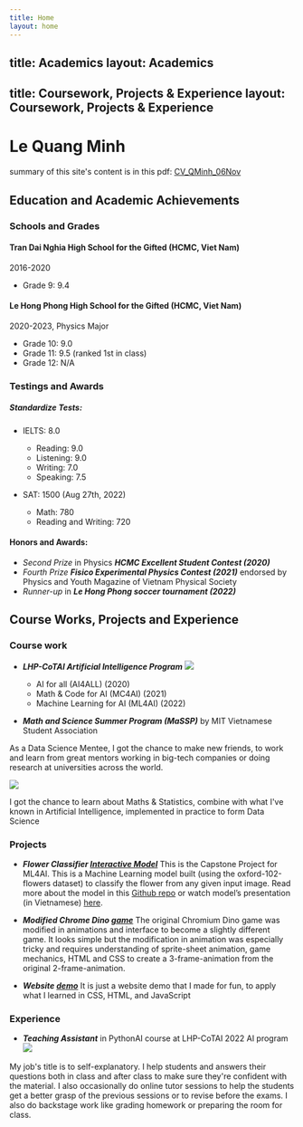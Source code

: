 ```yaml
---
title: Home
layout: home
---
```

title: Academics
layout: Academics
---
title: Coursework, Projects & Experience
layout: Coursework, Projects & Experience
---
# Le Quang Minh

summary of this site's content is in this pdf: [CV_QMinh_06Nov](https://qmjnh.github.io/CV-resume/cv.pdf)

## Education and Academic Achievements
### Schools and Grades
#### Tran Dai Nghia High School for the Gifted (HCMC, Viet Nam)
2016-2020
* Grade 9: 9.4
#### Le Hong Phong High School for the Gifted (HCMC, Viet Nam)
2020-2023, Physics Major
* Grade 10: 9.0 
* Grade 11: 9.5 (ranked 1st in class)
* Grade 12: N/A
### Testings and Awards
##### Standardize Tests:
* IELTS: 8.0
    - Reading: 9.0
    - Listening: 9.0
    - Writing: 7.0
    - Speaking: 7.5

* SAT: 1500 (Aug 27th, 2022)
    * Math: 780
    * Reading and Writing: 720

#### Honors and Awards:
* *Second Prize* in Physics  ***HCMC Excellent Student Contest (2020)***
* *Fourth Prize*  ***Fisico Experimental Physics Contest (2021)*** endorsed by Physics and Youth Magazine of Vietnam Physical Society
* *Runner-up* in ***Le Hong Phong soccer tournament (2022)***

## Course Works, Projects and Experience
### Course work
* ***LHP-CoTAI Artificial Intelligence Program*** 
![](https://imgur.com/eDOwrsO.png)
    * AI for all (AI4ALL) (2020)
    * Math & Code for AI (MC4AI) (2021)
    * Machine Learning for AI (ML4AI) (2022)

* ***Math and Science Summer Program (MaSSP)*** by MIT Vietnamese Student Association

As a Data Science Mentee, I got the chance to make new friends, to work and learn from great mentors working in big-tech companies or doing research at universities across the world.

![](https://i.imgur.com/hVL7WXw.png)

I got the chance to learn about Maths & Statistics, combine with what I've known in Artificial Intelligence, implemented in practice to form Data Science

### Projects
* ***Flower Classifier [Interactive Model](https://huggingface.co/spaces/qmjnh/flowerClassification_2)***
This is the Capstone Project for ML4AI. This is a Machine Learning model built (using the oxford-102-flowers dataset) to classify the flower from any given input image. Read more about the model in this [Github repo](https://github.com/QMjnh/ML4AI_CAPSTONE_FlowersClassification) or watch model’s presentation (in Vietnamese) [here](https://youtu.be/xVstwl1LjRM).

* ***Modified Chrome Dino [game](https://qmjnh.github.io/dinogame/)***
The original Chromium Dino game was modified in animations and interface to become a slightly different game. It looks simple but the modification in animation was especially tricky and requires understanding of sprite-sheet animation, game mechanics, HTML and CSS to create a 3-frame-animation from the original 2-frame-animation.

* ***Website [demo](https://qmjnh.github.io/CL1_20-23/)***
It is just a website demo that I made for fun, to apply what I learned in CSS, HTML, and JavaScript

### Experience
* ***Teaching Assistant*** in PythonAI course at LHP-CoTAI 2022 AI program
![](https://i.imgur.com/XUBYdUB.png)

My job's title is to self-explanatory. I help students and answers their questions both in class and after class to make sure they're confident with the material. I also occasionally do online tutor sessions to help the students get a better grasp of the previous sessions or to revise before the exams. I also do backstage work like grading homework or preparing the room for class. 
